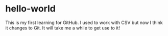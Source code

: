 # hello-world
This is my first learning for GitHub. I used to work with CSV but now I think it changes to Git. It will take me a while to get use to it!
